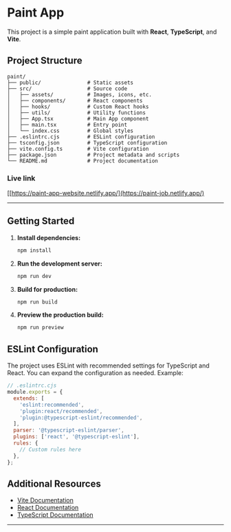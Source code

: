 # Paint App

This project is a simple paint application built with **React**, **TypeScript**, and **Vite**.

## Project Structure

```
paint/
├── public/               # Static assets
├── src/                  # Source code
│   ├── assets/           # Images, icons, etc.
│   ├── components/       # React components
│   ├── hooks/            # Custom React hooks
│   ├── utils/            # Utility functions
│   ├── App.tsx           # Main App component
│   ├── main.tsx          # Entry point
│   └── index.css         # Global styles
├── .eslintrc.cjs         # ESLint configuration
├── tsconfig.json         # TypeScript configuration
├── vite.config.ts        # Vite configuration
├── package.json          # Project metadata and scripts
└── README.md             # Project documentation
```

### Live link

[\[https://paint-app-website.netlify.app/](https://paint-job.netlify.app/)

---

## Getting Started

1. **Install dependencies:**

   ```sh
   npm install
   ```

2. **Run the development server:**

   ```sh
   npm run dev
   ```

3. **Build for production:**

   ```sh
   npm run build
   ```

4. **Preview the production build:**
   ```sh
   npm run preview
   ```

## ESLint Configuration

The project uses ESLint with recommended settings for TypeScript and React. You can expand the configuration as needed. Example:

```js
// .eslintrc.cjs
module.exports = {
  extends: [
    'eslint:recommended',
    'plugin:react/recommended',
    'plugin:@typescript-eslint/recommended',
  ],
  parser: '@typescript-eslint/parser',
  plugins: ['react', '@typescript-eslint'],
  rules: {
    // Custom rules here
  },
};
```

## Additional Resources

- [Vite Documentation](https://vitejs.dev/)
- [React Documentation](https://react.dev/)
- [TypeScript Documentation](https://www.typescriptlang.org/)

---
